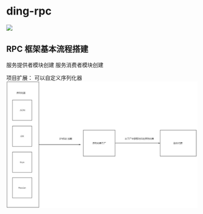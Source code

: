 # ding-rpc
![](https://s3.bmp.ovh/imgs/2024/07/30/0b3b01c74166e2c7.png)
## RPC 框架基本流程搭建
服务提供者模块创建
服务消费者模块创建


项目扩展：
可以自定义序列化器
![img_1.png](img_1.png)


